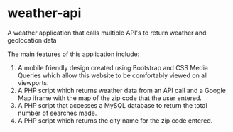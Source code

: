 # weather-api
A weather application that calls multiple API's to return weather and geolocation data

The main features of this application include:
1. A mobile friendly design created using Bootstrap and CSS Media Queries which allow this website to be comfortably viewed on all viewports.
2. A PHP script which returns weather data from an API call and a Google Map iframe with the map of the zip code that the user entered.
3. A PHP script that accesses a MySQL database to return the total number of searches made.
4. A PHP script which returns the city name for the zip code entered.
